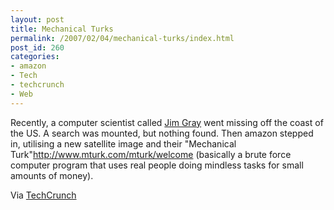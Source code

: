 ```yaml
---
layout: post
title: Mechanical Turks
permalink: /2007/02/04/mechanical-turks/index.html
post_id: 260
categories: 
- amazon
- Tech
- techcrunch
- Web
---
```


 Recently, a computer scientist called <a href="http://en.wikipedia.org/wiki/James_N._Gray">Jim Gray</a> went missing off the coast of the US. A search was mounted, but nothing found. Then amazon stepped in, utilising a new satellite image and their "Mechanical Turk"http://www.mturk.com/mturk/welcome (basically a brute force computer program that uses real people doing mindless tasks for small amounts of money).

Via <a href="http://feeds.feedburner.com/~r/Techcrunch/~3/86031893/">TechCrunch</a>

